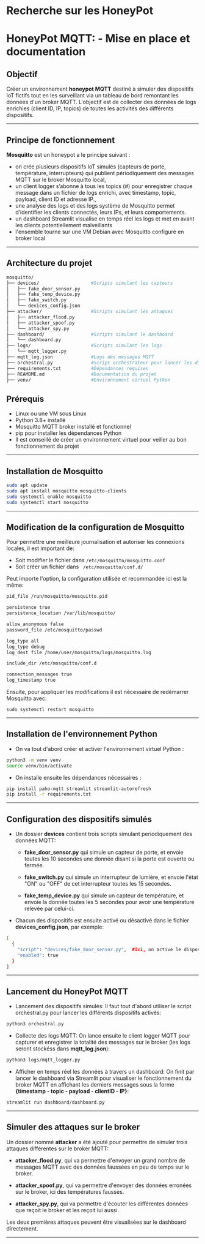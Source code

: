 # Recherche sur les HoneyPot

# HoneyPot MQTT:  - Mise en place et documentation

## Objectif

Créer un environnement **honeypot MQTT** destiné à simuler des dispositifs IoT fictifs tout en les surveillant via un tableau de bord remontant les données d'un broker MQTT. L'objectif est de collecter des données de logs enrichies (client ID, IP, topics) de toutes les activités des différents dispositifs.

---

## Principe de fonctionnement

**Mosquitto** est un honeypot a le principe suivant :

- on crée plusieurs dispositifs IoT simulés (capteurs de porte, température, interrupteurs) qui publient périodiquement des messages MQTT sur le broker Mosquitto local,
- un client logger s’abonne à tous les topics (#) pour enregistrer chaque message dans un fichier de logs enrichi, avec timestamp, topic, payload, client ID et adresse IP.,
- une analyse des logs et des logs système de Mosquitto permet d’identifier les clients connectés, leurs IPs, et leurs comportements.
- un dashboard Streamlit visualise en temps réel les logs et met en avant les clients potentiellement malveillants
- l'ensemble tourne sur une VM Debian avec Mosquitto configuré en broker local

---

## Architecture du projet
```bash
mosquitto/
├── devices/                   #Scripts simulant les capteurs 
│   ├── fake_door_sensor.py                
│   ├── fake_temp_device.py  
│   ├── fake_switch.py            
│   └── devices_config.json                    
├── attacker/                  #Scripts simulant les attaques 
│   ├── attacker_flood.py                
│   ├── attacker_spoof.py    
│   └── attacker_spy.py           
├── dashboard/                 #Scripts simulant le dashboard   
│   └── dashboard.py            
├── logs/                      #Scripts simulant les logs                             
│   └── mqtt_logger.py
├── mqtt_log.json              #Logs des messages MQTT
├── orchestral.py              #Script orchestrateur pour lancer les dispositifs 
├── requirements.txt           #Dépendances requises
├── REAMDME.md                 #Documentation du projet
├── venv/                      #Environnement virtuel Python
```
## Prérequis

- Linux ou une VM sous Linux
- Python 3.8+ installé
- Mosquitto MQTT broker installé et fonctionnel
- pip pour installer les dépendances Python
- Il est conseillé de créer un environnement virtuel pour veiller au bon fonctionnement du projet

---

## Installation de Mosquitto

```bash
sudo apt update
sudo apt install mosquitto mosquitto-clients
sudo systemctl enable mosquitto
sudo systemctl start mosquitto
```
---


## Modification de la configuration de Mosquitto

Pour permettre une meilleure journalisation et autoriser les connexions locales, il est important de:
- Soit modifier le fichier dans ``` /etc/mosquitto/mosquitto.conf ```
- Soit créer un fichier dans ``` /etc/mosquitto/conf.d/```

Peut importe l'option, la configuration utilisée et recommandée ici est la même:
```bash
pid_file /run/mosquitto/mosquitto.pid 

persistence true
persistence_location /var/lib/mosquitto/

allow_anonymous false
password_file /etc/mosquitto/passwd

log_type all
log_type debug
log_dest file /home/user/mosquitto/logs/mosquitto.log

include_dir /etc/mosquitto/conf.d

connection_messages true
log_timestamp true

```

Ensuite, pour appliquer les modifications il est nécessaire de redémarrer Mosquitto avec:

```sudo systemctl restart mosquitto ```

---

## Installation de l'environnement Python

- On va tout d'abord créer et activer l'environnement virtuel Python :
```bash
python3 -m venv venv
source venv/bin/activate
```


- On installe ensuite les dépendances nécessaires :

```bash
pip install paho-mqtt streamlit streamlit-autorefresh
pip install -r requirements.txt
```
---
## Configuration des dispositifs simulés

- Un dossier **devices** contient trois scripts simulant periodiquement des données MQTT: 
    - **fake_door_sensor.py** qui simule un capteur de porte, et envoie toutes les 10 secondes une donnée disant si la porte est ouverte ou fermée.

    - **fake_switch.py** qui simule un interrupteur de lumière, et envoie l'état "ON" ou "OFF" de cet interrupteur toutes les 15 secondes.

    - **fake_temp_device.py** qui simule un capteur de température, et envoie la donnée toutes les 5 secondes pour avoir une température relevée par celui-ci.

- Chacun des dispositifs est ensuite activé ou désactivé dans le fichier **devices_config.json**, par exemple: 
```bash
[
  {
    "script": "devices/fake_door_sensor.py",  #Ici, on active le dispositif de la porte
    "enabled": true
  }
]
```
---
## Lancement du HoneyPot MQTT

- Lancement des dispositifs simulés: Il faut tout d'abord utiliser le script orchestral.py pour lancer les différents dispositifs activés:
```bash
python3 orchestral.py
```

- Collecte des logs MQTT: On lance ensuite le client logger MQTT pour capturer et enregistrer la totalité des messages sur le broker (les logs seront stockéss dans **mqtt_log.json**):
```bash
python3 logs/mqtt_logger.py
```

- Afficher en temps réel les données à travers un dashboard: On finit par lancer le dashboard via Streamlit pour visualiser le fonctionnement du broker MQTT en affichant les derniers messages sous la forme **{timestamp - topic - payload - clientID - IP}**:
```bash
streamlit run dashboard/dashboard.py
```
---

## Simuler des attaques sur le broker

Un dossier nommé **attacker** a été ajouté pour permettre de simuler trois attaques différentes sur le broker MQTT:

- **attacker_flood.py**, qui va permettre d'envoyer un grand nombre de messages MQTT avec des données faussées en peu de temps sur le broker.

- **attacker_spoof.py**, qui va permettre d'envoyer des données erronées sur le broker, ici des températures fausses.

- **attacker_spy.py**, qui va permettre d'écouter les différentes données que reçoit le broker et les reçoit lui aussi.

Les deux premières attaques peuvent être visualisées sur le dashboard directement.

---

